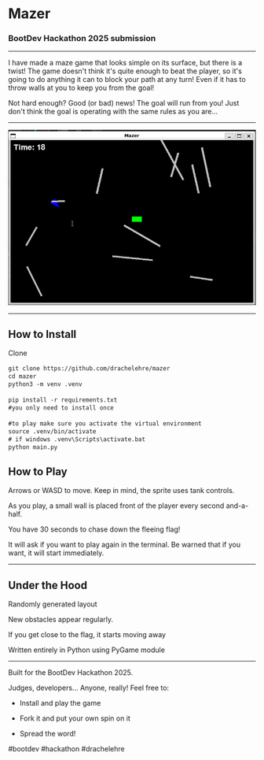 # Mazer

### BootDev Hackathon 2025 submission

---


I have made a maze game that looks simple on its surface, but there is a twist! The game doesn't think it's quite enough to beat the player, so it's going to do anything it can to block your path at any turn! Even if it has to throw walls at you to keep you from the goal!

Not hard enough? Good (or bad) news! The goal will run from you! Just don't think the goal is operating with the same rules as you are...

---

![Chasing that dang goal!](/mazer_pic.png)

---

## How to Install

Clone

```
git clone https://github.com/drachelehre/mazer
cd mazer
python3 -m venv .venv

pip install -r requirements.txt
#you only need to install once

#to play make sure you activate the virtual environment
source .venv/bin/activate
# if windows .venv\Scripts\activate.bat
python main.py
```

## How to Play

Arrows or WASD to move. Keep in mind, the sprite uses tank controls.

As you play, a small wall is placed front of the player every second and-a-half.

You have 30 seconds to chase down the fleeing flag!

It will ask if you want to play again in the terminal. Be warned that if you want, it will start immediately.

---

## Under the Hood

Randomly generated layout

New obstacles appear regularly.

If you get close to the flag, it starts moving away

Written entirely in Python using PyGame module

---

Built for the BootDev Hackathon 2025.

Judges, developers... Anyone, really! Feel free to:

- Install and play the game

- Fork it and put your own spin on it

- Spread the word!

#bootdev #hackathon #drachelehre
